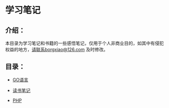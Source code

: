 # 学习笔记
## 介绍：

本目录为学习笔记和书籍的一些感悟笔记，仅用于个人非商业目的，如其中有侵犯权益的地方，请联系borgxiao@126.com 及时修改。

## 目录：

- [GO语言](./Golang)


- [读书笔记](./读书笔记)
- [PHP](./PHP/)

